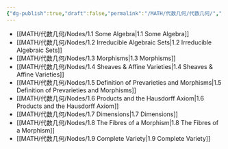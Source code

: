 ```yaml
---
{"dg-publish":true,"draft":false,"permalink":"/MATH/代数几何/代数几何/","dgPassFrontmatter":true}
---
```



- [[MATH/代数几何/Nodes/1.1 Some Algebra\|1.1 Some Algebra]]
- [[MATH/代数几何/Nodes/1.2 Irreducible Algebraic Sets\|1.2 Irreducible Algebraic Sets]]
- [[MATH/代数几何/Nodes/1.3 Morphisms\|1.3 Morphisms]]
- [[MATH/代数几何/Nodes/1.4 Sheaves & Affine Varieties\|1.4 Sheaves & Affine Varieties]]
- [[MATH/代数几何/Nodes/1.5 Definition of Prevarieties and Morphisms\|1.5 Definition of Prevarieties and Morphisms]]
- [[MATH/代数几何/Nodes/1.6 Products and the Hausdorff Axiom\|1.6 Products and the Hausdorff Axiom]]
- [[MATH/代数几何/Nodes/1.7 Dimensions\|1.7 Dimensions]]
- [[MATH/代数几何/Nodes/1.8 The Fibres of a Morphism\|1.8 The Fibres of a Morphism]]
- [[MATH/代数几何/Nodes/1.9 Complete Variety\|1.9 Complete Variety]]
